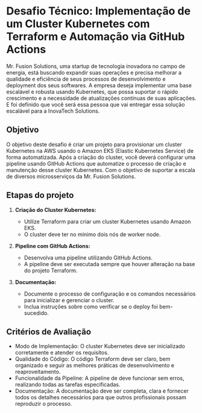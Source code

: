 # Desafio Técnico: Implementação de um Cluster Kubernetes com Terraform e Automação via GitHub Actions

Mr. Fusion Solutions, uma startup de tecnologia inovadora no campo de energia, está buscando expandir suas operações e precisa melhorar a qualidade e eficiência de seus processos de desenvolvimento e deployment dos seus softwares. A empresa deseja implementar uma base escalável e robusta usando Kubernetes, que possa suportar o rápido crescimento e a necessidade de atualizações contínuas de suas aplicações.
E foi definido que você será essa pessoa que vai entregar essa solução escalável para a InovaTech Solutions.

## Objetivo

O objetivo deste desafio é criar um projeto para provisionar um cluster Kubernetes na AWS usando o Amazon EKS (Elastic Kubernetes Service) de forma automatizada. Após a criação do cluster, você deverá configurar uma pipeline usando GitHub Actions que automatize o processo de criação e manutenção desse cluster Kubernetes. Com o objetivo de suportar a escala de diversos microsserviços da Mr. Fusion Solutions.

## Etapas do projeto

1. **Criação do Cluster Kubernetes:**
   - Utilize Terraform para criar um cluster Kubernetes usando Amazon EKS.
   - O cluster deve ter no mínimo dois nós de worker node.

2. **Pipeline com GitHub Actions:**
   - Desenvolva uma pipeline utilizando GitHub Actions.
   - A pipeline deve ser executada sempre que houver alteração na base do projeto Terraform.

3. **Documentação:**
   - Documente o processo de configuração e os comandos necessários para inicializar e gerenciar o cluster.
   - Inclua instruções sobre como verificar se o deploy foi bem-sucedido.

## Critérios de Avaliação

- Modo de Implementação: O cluster Kubernetes deve ser inicializado corretamente e atender os requisitos.
- Qualidade do Código: O código Terraform deve ser claro, bem organizado e seguir as melhores práticas de desenvolvimento e reaproveitamento.
- Funcionalidade da Pipeline: A pipeline de deve funcionar sem erros, realizando todas as tarefas especificadas.
- Documentação: A documentação deve ser completa, clara e fornecer todos os detalhes necessários para que outros profissionais possam reproduzir o processo.
